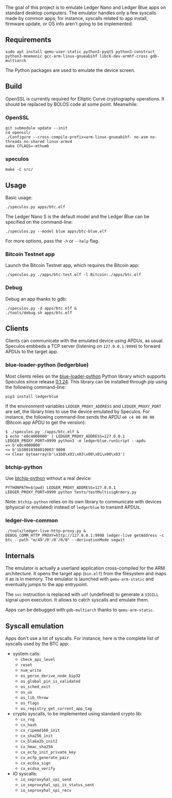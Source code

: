 The goal of this project is to emulate Ledger Nano and Ledger Blue apps on
standard desktop computers. The emulator handles only a few syscalls made by
common apps; for instance, syscalls related to app install, firmware update, or
OS info aren't going to be implemented.

## Requirements

```console
sudo apt install qemu-user-static python3-pyqt5 python3-construct python3-mnemonic gcc-arm-linux-gnueabihf libc6-dev-armhf-cross gdb-multiarch
```

The Python packages are used to emulate the device screen.


## Build

OpenSSL is currently required for Elliptic Curve cryptography operations. It
should be replaced by BOLOS code at some point. Meanwhile:

### OpenSSL

```console
git submodule update --init
cd openssl/
./Configure --cross-compile-prefix=arm-linux-gnueabihf- no-asm no-threads no-shared linux-armv4
make CFLAGS=-mthumb
```

### speculos

```console
make -C src/
```


## Usage

Basic usage:

```console
./speculos.py apps/btc.elf
```

The Ledger Nano S is the default model and the Ledger Blue can be specified on
the command-line:

```
./speculos.py --model blue apps/btc-blue.elf
```

For more options, pass the `-h` or `--help` flag.

### Bitcoin Testnet app

Launch the Bitcoin Testnet app, which requires the Bitcoin app:

```console
./speculos.py ./apps/btc-test.elf -l Bitcoin:./apps/btc.elf
```

### Debug

Debug an app thanks to gdb:

```console
./speculos.py -d apps/btc.elf &
./tools/debug.sh apps/btc.elf
```

## Clients

Clients can communicate with the emulated device using APDUs, as usual. Speculos
embbeds a TCP server (listening on `127.0.0.1:9999`) to forward APDUs to the
target app.

### blue-loader-python (ledgerblue)

Most clients relies on the
[blue-loader-python](https://github.com/LedgerHQ/blue-loader-python/) Python
library which supports Speculos since release
[0.1.24](https://pypi.org/project/ledgerblue/0.1.24/). This library can be
installed through pip using the following command-line:

```console
pip3 install ledgerblue
```

If the environment variables `LEDGER_PROXY_ADDRESS` and `LEDGER_PROXY_PORT` are
set, the library tries to use the device emulated by Speculos. For instance, the
following command-line sends the APDU `e0 c4 00 00 00` (Bitcoin app APDU to get
the version):

```console
$ ./speculos.py ./apps/btc.elf &
$ echo 'e0c4000000' | LEDGER_PROXY_ADDRESS=127.0.0.1 LEDGER_PROXY_PORT=9999 python3 -m ledgerblue.runScript --apdu
=> b'e0c4000000'
<= b'1b30010308010003'9000
<= Clear bytearray(b'\x1b0\x01\x03\x08\x01\x00\x03')
```

### btchip-python

Use [btchip-python](https://github.com/LedgerHQ/btchip-python) without a real device:

```console
PYTHONPATH=$(pwd) LEDGER_PROXY_ADDRESS=127.0.0.1 LEDGER_PROXY_PORT=9999 python tests/testMultisigArmory.py
```

Note: `btchip-python` relies on its own library to communicate with devices
(physical or emulated) instead of `ledgerblue` to transmit APDUs.

### ledger-live-common

```console
./tools/ledger-live-http-proxy.py &
DEBUG_COMM_HTTP_PROXY=http://127.0.0.1:9998 ledger-live getAddress -c btc --path "m/49'/0'/0'/0/0" --derivationMode segwit
```


## Internals

The emulator is actually a userland application cross-compiled for the ARM
architecture. It opens the target app (`bin.elf`) from the filesystem and maps
it as is in memory. The emulator is launched with `qemu-arm-static` and
eventually jumps to the app entrypoint.

The `svc` instruction is replaced with `udf` (undefined) to generate a `SIGILL`
signal upon execution. It allows to catch syscalls and emulate them.

Apps can be debugged with `gdb-multiarch` thanks to `qemu-arm-static`.


## Syscall emulation

Apps don't use a lot of syscalls. For instance, here is the complete list of
syscalls used by the BTC app:

- system calls:
    - `check_api_level`
    - `reset`
    - `nvm_write`
    - `os_perso_derive_node_bip32`
    - `os_global_pin_is_validated`
    - `os_sched_exit`
    - `os_ux`
    - `os_lib_throw`
    - `os_flags`
    - `os_registry_get_current_app_tag`
- crypto syscalls, to be implemented using standard crypto lib:
    - `cx_rng`
    - `cx_hash`
    - `cx_ripemd160_init`
    - `cx_sha256_init`
    - `cx_blake2b_init2`
    - `cx_hmac_sha256`
    - `cx_ecfp_init_private_key`
    - `cx_ecfp_generate_pair`
    - `cx_ecdsa_sign`
    - `cx_ecdsa_verify`
- IO syscalls:
    - `io_seproxyhal_spi_send`
    - `io_seproxyhal_spi_is_status_sent`
    - `io_seproxyhal_spi_recv`
